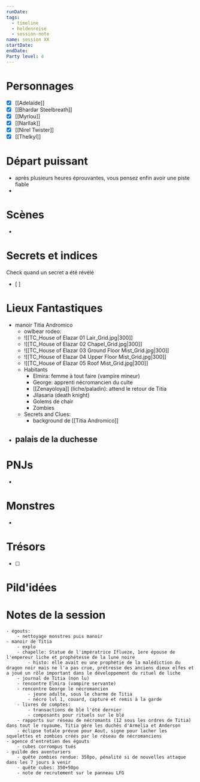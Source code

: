 ```yaml
---
runDate: 
tags:
  - timeline
  - heldenreise
  - session-note
name: session XX
startDate: 
endDate:
Party level: 4
---
```



# Personnages
- [x] [[Adelaïde]]
- [x] [[Bhardar Steelbreath]]
- [x] [[Myrlou]]
- [x] [[Narllak]]
- [x] [[Nirel Twister]]
- [x] [[Thelkyl]]

# Départ puissant
- après plusieurs heures éprouvantes, vous pensez enfin avoir une piste fiable
- 

# Scènes
- 

# Secrets et indices
Check quand un secret a été révélé
- [ ] 

# Lieux Fantastiques

- manoir Titia Andromico
	-  owlbear rodeo: 
	- ![[TC_House of Elazar 01 Lair_Grid.jpg|300]]
	- ![[TC_House of Elazar 02 Chapel_Grid.jpg|300]]
	- ![[TC_House of Elazar 03 Ground Floor Mist_Grid.jpg|300]]
	- ![[TC_House of Elazar 04 Upper Floor Mist_Grid.jpg|300]]
	- ![[TC_House of Elazar 05 Roof Mist_Grid.jpg|300]]
	- Habitants
		- Elmira: femme à tout faire (vampire mineur)
		- George: apprenti nécromancien du culte
		- [[Zenayoloya]] (liche/paladin): attend le retour de Titia
		- Jilasaria (death knight)
		- Golems de chair
		- Zombies
	- Secrets and Clues:
		- background de [[Titia Andromico]]
- palais de la duchesse
	- 

# PNJs
- 

# Monstres
- 

# Trésors
- [ ]


# Pild'idées
> 

# Notes de la session

```
- égouts:
	- nettoyage monstres puis manoir
- manoir de Titia
	- explo
	- chapelle: Statue de l'impératrice Iflueze, 1ere épouse de l'empereur liche et prophétesse de la lune noire
		- histo: elle avait eu une prophétie de la malédiction du dragon noir mais ne l'a pas crue, prétresse des anciens dieux elfes et a joué un rôle important dans le développement du rituel de liche
	- journal de Titia (non lu)
	- rencontre Elmira (vampire servante)
	- rencontre George le nécromancien
		- jeune adulte, sous le charme de Titia
		- nécro lvl 1, couard, capturé et remis à la garde
	- livres de comptes: 
		- transactions de blé l'été dernier
		- composants pour rituels sur le blé
	- rapports sur réseau de nécromants (12 sous les ordres de Titia) dans tout le royaume. Titia gère les duchés d'Armelia et Anderson
	- éclipse totale prévue pour Aout, signe pour lacher les squelettes et zombies créés par le réseau de nécromanciens
- agence d'entretien des égouts
	- cubes corrompus tués
- guilde des aventuriers
	- quête zombies rendue: 350po, pénalité si de nouvelles attaque dans les 7 jours à venir
	- quête cubes: 350+50po
	- note de recrutement sur le panneau LFG
```
